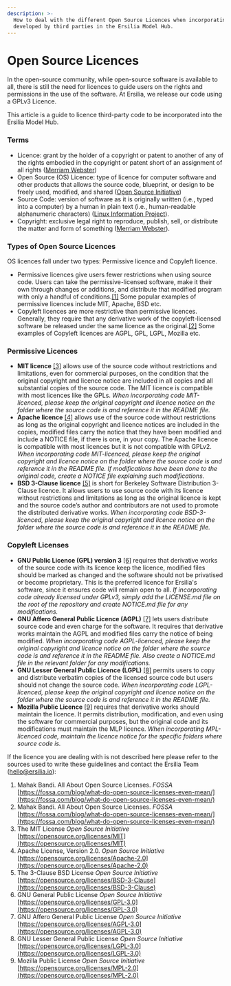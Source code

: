 ```yaml
---
description: >-
  How to deal with the different Open Source Licences when incorporating code
  developed by third parties in the Ersilia Model Hub.
---
```


# Open Source Licences

In the open-source community, while open-source software is available to all, there is still the need for licences to guide users on the rights and permissions in the use of the software. At Ersilia, we release our code using a GPLv3 Licence.

This article is a guide to licence third-party code to be incorporated into the Ersilia Model Hub.

### **Terms**

* Licence: grant by the holder of a copyright or patent to another of any of the rights embodied in the copyright or patent short of an assignment of all rights ([Merriam Webster](https://www.merriam-webster.com/dictionary/licence))
* Open Source (OS) Licence: type of licence for computer software and other products that allows the source code, blueprint, or design to be  freely used, modified, and shared ([Open Source Initiative](https://opensource.org/licenses))
* Source Code: version of software as it is originally written (i.e., typed into a computer) by a human in plain text (i.e., human-readable alphanumeric characters) ([Linux Information Project](http://www.linfo.org/source\_code.html)).
* Copyright: exclusive legal right to reproduce, publish, sell, or distribute the matter and form of something ([Merriam Webster](https://www.merriam-webster.com/dictionary/copyright)).

### **Types of Open Source Licences**

OS licences fall under two types: Permissive licence and Copyleft licence.

* Permissive licences give users fewer restrictions when using source code. Users can take the permissive-licensed software, make it their own through changes or additions, and distribute that modified program with only a handful of conditions.[\[1\]](https://fossa.com/blog/what-do-open-source-licenses-even-mean/) Some popular examples of permissive licences include MIT, Apache, BSD etc.
* Copyleft licences are more restrictive than permissive licences. Generally, they require that any derivative work of the copyleft-licensed software be released under the same licence as the original.[\[2\]](https://fossa.com/blog/what-do-open-source-licenses-even-mean/) Some examples of Copyleft licences are AGPL, GPL, LGPL, Mozilla etc.

### **Permissive Licences**

* **MIT licence** [\[3\]](https://opensource.org/licenses/MIT) allows use of the source code without restrictions and limitations, even for commercial purposes, on the condition that the original copyright and licence notice are included in all copies and all substantial copies of the source code. The MIT licence is compatible with most licences like the GPLs. _When incorporating code MIT-licenced, please keep the original copyright and licence notice on the folder where the source code is and reference it in the README file._
* **Apache licence** [\[4\]](https://opensource.org/licenses/Apache-2.0) allows use of the source code without restrictions as long as the original copyright and licence notices are included in the copies, modified files carry the notice that they have been modified and include a NOTICE file, if there is one, in your copy. The Apache licence is compatible with most licences but it is not compatible with GPLv2. _When incorporating code MIT-licenced, please keep the original copyright and licence notice on the folder where the source code is and reference it in the README file. If modifications have been done to the original code, create a NOTICE file explaining such modifications._
* **BSD 3-Clause licence** [\[5\]](https://opensource.org/licenses/BSD-3-Clause) is short for Berkeley Software Distribution 3-Clause licence. It allows users to use source code with its licence without restrictions and limitations as long as the original licence is kept and the source code’s author and contributors are not used to promote the distributed derivative works. _When incorporating code BSD-3-licenced, please keep the original copyright and licence notice on the folder where the source code is and reference it in the README file._

### **Copyleft Licenses**

* **GNU Public Licence (GPL) version 3** [\[6\]](https://opensource.org/licenses/GPL-3.0) requires that derivative works of the source code with its licence keep the licence, modified files should be marked as changed and the software should not be privatised or become proprietary. This is the preferred licence for Ersilia's software, since it ensures code will remain open to all. _If incorporating code already licensed under GPLv3, simply add the LICENSE.md file on the root of the repository and create  NOTICE.md file for any modifications._
* **GNU Affero General Public Licence (AGPL)** [\[7\]](https://opensource.org/licenses/AGPL-3.0) lets users distribute source code and even charge for the software. It requires that derivative works maintain the AGPL and modified files carry the notice of being modified. _When incorporating code AGPL-licenced, please keep the original copyright and licence notice on the folder where the source code is and reference it in the README file. Also create a NOTICE.md file in the relevant folder for any modifications._
* **GNU Lesser General Public Licence (LGPL)** [\[8\]](https://opensource.org/licenses/LGPL-3.0) permits users to copy and distribute verbatim copies of the licensed source code but users should not change the source code. _When incorporating code LGPL-licenced, please keep the original copyright and licence notice on the folder where the source code is and reference it in the README file._
* **Mozilla Public Licence** [\[9\]](https://opensource.org/licenses/MPL-2.0) requires that derivative works should maintain the licence. It permits distribution, modification, and even using the software for commercial purposes, but the original code and its modifications must maintain the MLP licence. _When incorporating MPL-licenced code, maintain the licence notice for the specific folders where source code is._

If the licence you are dealing with is not described here please refer to the sources used to write these guidelines and contact the Ersilia Team ([hello@ersilia.io](mailto:hello@ersilia.io)):

1. Mahak Bandi. All About Open Source Licenses. _FOSSA_ [https://fossa.com/blog/what-do-open-source-licenses-even-mean/](https://fossa.com/blog/what-do-open-source-licenses-even-mean/)
2. Mahak Bandi. All About Open Source Licenses. _FOSSA_ [https://fossa.com/blog/what-do-open-source-licenses-even-mean/](https://fossa.com/blog/what-do-open-source-licenses-even-mean/)
3. The MIT License _Open Source Initiative_ [https://opensource.org/licenses/MIT](https://opensource.org/licenses/MIT)
4. Apache License, Version 2.0. _Open Source Initiative_ [https://opensource.org/licenses/Apache-2.0](https://opensource.org/licenses/Apache-2.0)
5. The 3-Clause BSD License _Open Source Initiative_ [https://opensource.org/licenses/BSD-3-Clause](https://opensource.org/licenses/BSD-3-Clause)
6. GNU General Public License _Open Source Initiative_ [https://opensource.org/licenses/GPL-3.0](https://opensource.org/licenses/GPL-3.0)
7. GNU Affero General Public License _Open Source Initiative_ [https://opensource.org/licenses/AGPL-3.0](https://opensource.org/licenses/AGPL-3.0)
8. GNU Lesser General Public License _Open Source Initiative_ [https://opensource.org/licenses/LGPL-3.0](https://opensource.org/licenses/LGPL-3.0)
9. Mozilla Public License _Open Source Initiative_ [https://opensource.org/licenses/MPL-2.0](https://opensource.org/licenses/MPL-2.0)
